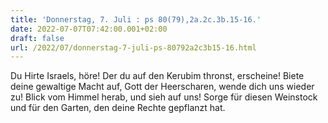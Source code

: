 ```yaml
---
title: 'Donnerstag, 7. Juli : ps 80(79),2a.2c.3b.15-16.'
date: 2022-07-07T07:42:00.001+02:00
draft: false
url: /2022/07/donnerstag-7-juli-ps-80792a2c3b15-16.html
---
```


Du Hirte Israels, höre! Der du auf den Kerubim thronst, erscheine! Biete deine gewaltige Macht auf, Gott der Heerscharen, wende dich uns wieder zu! Blick vom Himmel herab, und sieh auf uns! Sorge für diesen Weinstock und für den Garten, den deine Rechte gepflanzt hat.